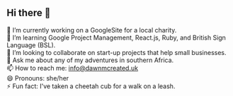 ## Hi there 👋

<!--
**DawnM/DawnM** is a ✨ _special_ ✨ repository because its `README.md` (this file) appears on your GitHub profile.

Here are some ideas to get you started:

- 🔭 I’m currently working on ...
- 🌱 I’m currently learning ...
- 👯 I’m looking to collaborate on ...
- 🤔 I’m looking for help with ...
- 💬 Ask me about ...
- 📫 How to reach me: ...
- 😄 Pronouns: ...
- ⚡ Fun fact: ...
-->

🔭 I’m currently working on a GoogleSite for a local charity. <br>
🌱 I’m learning Google Project Management, React.js, Ruby, and British Sign Language (BSL).<br>
👯 I’m looking to collaborate on start-up projects that help small businesses.<br>
💬 Ask me about any of my adventures in southern Africa.<br>
📫 How to reach me: info@dawnmcreated.uk<br>
😄 Pronouns: she/her<br>
⚡ Fun fact: I've taken a cheetah cub for a walk on a leash.
